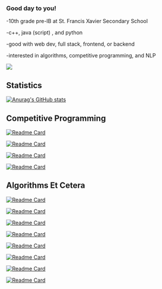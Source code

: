 ### Good day to you!
-10th grade pre-IB at St. Francis Xavier Secondary School


-c++, java (script) , and python


-good with web dev, full stack, frontend, or backend 


-interested in algorithms, competitive programming, and NLP

![](https://komarev.com/ghpvc/?username=C-FWES)

## Statistics

[![Anurag's GitHub stats](https://github-readme-stats.vercel.app/api?username=C-FWES)](https://github.com/anuraghazra/github-readme-stats)


## Competitive Programming


[![Readme Card](https://github-readme-stats.vercel.app/api/pin/?username=C-FWES&repo=CCC-Solutions)](https://github.com/C-FWES/CCC-Solutions)


[![Readme Card](https://github-readme-stats.vercel.app/api/pin/?username=C-FWES&repo=HackerRank-Solutions)](https://github.com/C-FWES/HackerRank-Solutions)


[![Readme Card](https://github-readme-stats.vercel.app/api/pin/?username=C-FWES&repo=Leetcode-Solutions)](https://github.com/C-FWES/Leetcode-Solutions)


[![Readme Card](https://github-readme-stats.vercel.app/api/pin/?username=C-FWES&repo=dmoj)](https://github.com/C-FWES/dmoj)


## Algorithms Et Cetera

[![Readme Card](https://github-readme-stats.vercel.app/api/pin/?username=C-FWES&repo=LinearRegression)](https://github.com/C-FWES/LinearRegression)


[![Readme Card](https://github-readme-stats.vercel.app/api/pin/?username=C-FWES&repo=PrisonersDillema)](https://github.com/C-FWES/PrisonersDillema)


[![Readme Card](https://github-readme-stats.vercel.app/api/pin/?username=C-FWES&repo=BenfordsLaw)](https://github.com/C-FWES/BenfordsLaw)


[![Readme Card](https://github-readme-stats.vercel.app/api/pin/?username=C-FWES&repo=twin-prime-conjecture)](https://github.com/C-FWES/twin-prime-conjecture)


[![Readme Card](https://github-readme-stats.vercel.app/api/pin/?username=C-FWES&repo=AutoCompleteNLP)](https://github.com/C-FWES/AutoCompleteNLP)


[![Readme Card](https://github-readme-stats.vercel.app/api/pin/?username=C-FWES&repo=AutoCorrect)](https://github.com/C-FWES/AutoCorrect)


[![Readme Card](https://github-readme-stats.vercel.app/api/pin/?username=C-FWES&repo=ConvexHull)](https://github.com/C-FWES/ConvexHull)


[![Readme Card](https://github-readme-stats.vercel.app/api/pin/?username=C-FWES&repo=OneHotEncoding)](https://github.com/C-FWES/OneHotEncoding)

<!--
**C-FWES/C-FWES** is a ✨ _special_ ✨ repository because its `README.md` (this file) appears on your GitHub profile.

Here are some ideas to get you started:

- 🔭 I’m currently working on ...
- 🌱 I’m currently learning ...
- 👯 I’m looking to collaborate on ...
- 🤔 I’m looking for help with ...
- 💬 Ask me about ...
- 📫 How to reach me: ...
- 😄 Pronouns: ...
- ⚡ Fun fact: ...
-->

